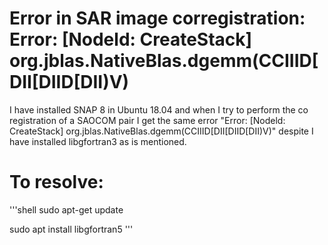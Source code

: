 # Error in SAR image corregistration: Error: [Nodeld: CreateStack] org.jblas.NativeBlas.dgemm(CCIIID[DII[DIID[DII)V)

I have installed SNAP 8 in Ubuntu 18.04 and when I try to perform the co registration of a SAOCOM pair I get the same error "Error: [Nodeld: CreateStack] org.jblas.NativeBlas.dgemm(CCIIID[DII[DIID[DII)V)" despite I have installed libgfortran3 as is mentioned.

# To resolve:

'''shell
sudo apt-get update

sudo apt install libgfortran5
'''

